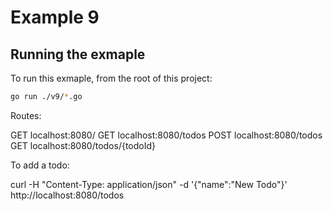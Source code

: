 # Example 9

## Running the exmaple

To run this exmaple, from the root of this project:

```sh
go run ./v9/*.go
```

Routes:

GET  localhost:8080/
GET  localhost:8080/todos
POST localhost:8080/todos
GET  localhost:8080/todos/{todoId}

To add a todo:

curl -H "Content-Type: application/json" -d '{"name":"New Todo"}' http://localhost:8080/todos
